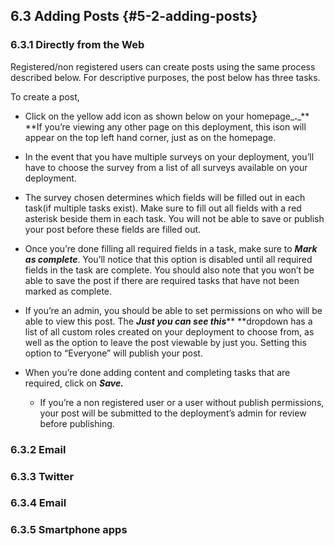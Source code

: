 ## 6.3 Adding Posts {#5-2-adding-posts}

### 6.3.1 Directly from the Web

Registered/non registered users can create posts using the same process described below. For descriptive purposes, the post below has three tasks.

To create a post,

* Click on the yellow add icon as shown below on your homepage_**.**_** **If you’re viewing any other page on this deployment, this ison will appear on the top left hand corner, just as on the homepage.

* In the event that you have multiple surveys on your deployment, you’ll have to choose the survey from a list of all surveys available on your deployment.

* The survey chosen determines which fields will be filled out in each task\(if multiple tasks exist\). Make sure to fill out all fields with a red asterisk beside them in each task. You will not be able to save or publish your post before these fields are filled out.

* Once you’re done filling all required fields in a task, make sure to _**Mark as complete**_. You’ll notice that this option is disabled until all required fields in the task are complete. You should also note that you won’t be able to save the post if there are required tasks that have not been marked as complete.

* If you’re an admin, you should be able to set permissions on who will be able to view this post. The _**Just you can see this**_** **dropdown has a list of all custom roles created on your deployment to choose from, as well as the option to leave the post viewable by just you. Setting this option to “Everyone” will publish your post.

* When you’re done adding content and completing tasks that are required, click on _**Save.**_

  * If you’re a non registered user or a user without publish permissions, your post will be submitted to the deployment’s admin for review before publishing.

### 6.3.2 Email

### 6.3.3 Twitter

### 6.3.4 Email

### 6.3.5 Smartphone apps



